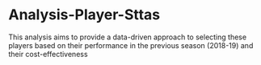 # Analysis-Player-Sttas
This analysis aims to provide a data-driven approach to selecting these players based on their performance in the previous season (2018-19) and their cost-effectiveness
